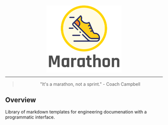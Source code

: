 <div>
    <p align="center">
        <img src="/logo.png" align="center" width="240" />
    </p>
    <hr>
    <blockquote align="center">
        "It's a marathon, not a sprint." - Coach Campbell
    </blockquote>
</div>

## Overview

Library of markdown templates for engineering documenation with a programmatic interface.

